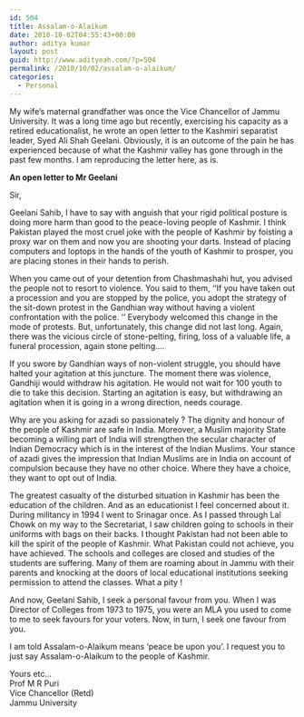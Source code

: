 ```yaml
---
id: 504
title: Assalam-o-Alaikum
date: 2010-10-02T04:55:43+00:00
author: aditya kumar
layout: post
guid: http://www.adityeah.com/?p=504
permalink: /2010/10/02/assalam-o-alaikum/
categories:
  - Personal
---
```

My wife&#8217;s maternal grandfather was once the Vice Chancellor of Jammu University. It was a long time ago but recently, exercising his capacity as a retired educationalist, he wrote an open letter to the Kashmiri separatist leader, Syed Ali Shah Geelani. Obviously, it is an outcome of the pain he has experienced because of what the Kashmir valley has gone through in the past few months. I am reproducing the letter here, as is.

**An open letter to Mr Geelani**

Sir,

Geelani Sahib, I have to say with anguish that your rigid political posture is doing more harm than good to the peace-loving people of Kashmir. I think Pakistan played the most cruel joke with the people of Kashmir by foisting a proxy war on them and now you are shooting your darts. Instead of placing computers and loptops in the hands of the youth of Kashmir to prosper, you are placing stones in their hands to perish.

When you came out of your detention from Chashmashahi hut, you advised the people not to resort to violence. You said to them, ‘‘If you have taken out a procession and you are stopped by the police, you adopt the strategy of the sit-down protest in the Gandhian way without having a violent confrontation with the police. ’’ Everybody welcomed this change in the mode of protests. But, unfortunately, this change did not last long. Again, there was the vicious circle of stone-pelting, firing, loss of a valuable life, a funeral procession, again stone pelting&#8230;.

If you swore by Gandhian ways of non-violent struggle, you should have halted your agitation at this juncture. The moment there was violence, Gandhiji would withdraw his agitation. He would not wait for 100 youth to die to take this decision. Starting an agitation is easy, but withdrawing an agitation when it is going in a wrong direction, needs courage.

Why are you asking for azadi so passionately ? The dignity and honour of the people of Kashmir are safe in India. Moreover, a Muslim majority State becoming a willing part of India will strengthen the secular character of Indian Democracy which is in the interest of the Indian Muslims. Your stance of azadi gives the impression that Indian Muslims are in India on account of compulsion because they have no other choice. Where they have a choice, they want to opt out of India.

The greatest casualty of the disturbed situation in Kashmir has been the education of the children. And as an educationist I feel concerned about it. During militancy in 1994 I went to Srinagar once. As I passed through Lal Chowk on my way to the Secretariat, I saw children going to schools in their uniforms with bags on their backs. I thought Pakistan had not been able to kill the spirit of the people of Kashmir. What Pakistan could not achieve, you have achieved. The schools and colleges are closed and studies of the students are suffering. Many of them are roaming about in Jammu with their parents and knocking at the doors of local educational institutions seeking permission to attend the classes. What a pity !

And now, Geelani Sahib, I seek a personal favour from you. When I was Director of Colleges from 1973 to 1975, you were an MLA you used to come to me to seek favours for your voters. Now, in turn, I seek one favour from you.

I am told Assalam-o-Alaikum means ‘peace be upon you’. I request you to just say Assalam-o-Alaikum to the people of Kashmir.

Yours etc&#8230;  
Prof M R Puri  
Vice Chancellor (Retd)  
Jammu University
